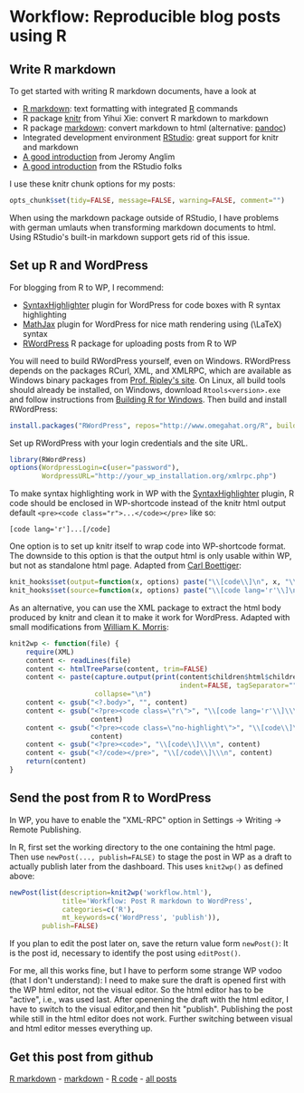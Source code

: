 Workflow: Reproducible blog posts using R
=========================

Write R markdown
-------------------------

To get started with writing R markdown documents, have a look at

 - [R markdown](http://www.rstudio.org/docs/r_markdown): text formatting with integrated [R](http://www.r-project.org/) commands
 - R package [knitr](http://yihui.name/knitr/) from Yihui Xie: convert R markdown to markdown
 - R package [markdown](http://cran.r-project.org/package=markdown): convert markdown to html (alternative: [pandoc](http://johnmacfarlane.net/pandoc/))
 - Integrated development environment [RStudio](http://www.rstudio.org/): great support for knitr and markdown
 - [A good introduction](http://jeromyanglim.blogspot.de/2012/05/getting-started-with-r-markdown-knitr.html) from Jeromy Anglim
 - [A good introduction](http://www.rstudio.org/docs/authoring/using_markdown) from the RStudio folks

I use these knitr chunk options for my posts:


```r
opts_chunk$set(tidy=FALSE, message=FALSE, warning=FALSE, comment="")
```


When using the markdown package outside of RStudio, I have problems with german umlauts when transforming markdown documents to html. Using RStudio's built-in markdown support gets rid of this issue.

Set up R and WordPress
-------------------------

For blogging from R to WP, I recommend:

 - [SyntaxHighlighter](http://wordpress.org/extend/plugins/syntaxhighlighter/) plugin for WordPress for code boxes with R syntax highlighting
 - [MathJax](http://wordpress.org/extend/plugins/mathjax-latex/) plugin for WordPress for nice math rendering using \(\LaTeX\) syntax
 - [RWordPress](http://www.omegahat.org/RWordPress/) R package for uploading posts from R to WP

You will need to build RWordPress yourself, even on Windows. RWordPress depends on the packages RCurl, XML, and XMLRPC, which are available as Windows binary packages from [Prof. Ripley's site](http://www.stats.ox.ac.uk/pub/RWin/bin/windows/contrib/2.15/). On Linux, all build tools should already be installed, on Windows, download `Rtools<version>.exe` and follow instructions from [Building R for Windows](http://cran.r-project.org/bin/windows/Rtools/). Then build and install RWordPress:


```r
install.packages("RWordPress", repos="http://www.omegahat.org/R", build=TRUE)
```


Set up RWordPress with your login credentials and the site URL.


```r
library(RWordPress)
options(WordpressLogin=c(user="password"),
        WordpressURL="http://your_wp_installation.org/xmlrpc.php")
```


To make syntax highlighting work in WP with the [SyntaxHighlighter](http://wordpress.org/extend/plugins/syntaxhighlighter/) plugin, R code should be enclosed in WP-shortcode instead of the knitr html output default `<pre><code class="r">...</code></pre>` like so:

```
[code lang='r']...[/code]
```

One option is to set up knitr itself to wrap code into WP-shortcode format. The downside to this option is that the output html is only usable within WP, but not as standalone html page. Adapted from [Carl Boettiger](http://www.carlboettiger.info/wordpress/archives/3974):


```r
knit_hooks$set(output=function(x, options) paste("\\[code\\]\n", x, "\\[/code\\]\n", sep=""))
knit_hooks$set(source=function(x, options) paste("\\[code lang='r'\\]\n", x, "\\[/code\\]\n", sep=""))
```


As an alternative, you can use the XML package to extract the html body produced by knitr and clean it to make it work for WordPress. Adapted with small modifications from [William K. Morris](http://wkmor1.wordpress.com/2012/07/01/rchievement-of-the-day-3-bloggin-from-r-14/):


```r
knit2wp <- function(file) {
    require(XML)
    content <- readLines(file)
    content <- htmlTreeParse(content, trim=FALSE)
    content <- paste(capture.output(print(content$children$html$children$body,
                                          indent=FALSE, tagSeparator="")),
                     collapse="\n")
    content <- gsub("<?.body>", "", content)
    content <- gsub("<?pre><code class=\"r\">", "\\[code lang='r'\\]\\\n",
                    content)
    content <- gsub("<?pre><code class=\"no-highlight\">", "\\[code\\]\\\n",
                    content)
    content <- gsub("<?pre><code>", "\\[code\\]\\\n", content)
    content <- gsub("<?/code></pre>", "\\[/code\\]\\\n", content)
    return(content)
}
```


Send the post from R to WordPress
-------------------------

In WP, you have to enable the "XML-RPC" option in Settings -> Writing -> Remote Publishing.

In R, first set the working directory to the one containing the html page. Then use `newPost(..., publish=FALSE)` to stage the post in WP as a draft to actually publish later from the dashboard. This uses `knit2wp()` as defined above:


```r
newPost(list(description=knit2wp('workflow.html'),
             title='Workflow: Post R markdown to WordPress',
             categories=c('R'),
             mt_keywords=c('WordPress', 'publish')),
        publish=FALSE)
```


If you plan to edit the post later on, save the return value form `newPost()`: It is the post id, necessary to identify the post using `editPost()`.

For me, all this works fine, but I have to perform some strange WP vodoo (that I don't understand): I need to make sure the draft is opened first with the WP html editor, not the visual editor. So the html editor has to be "active", i.e., was used last. After openening the draft with the html editor, I have to switch to the visual editor,and then hit "publish". Publishing the post while still in the html editor does not work. Further switching between visual and html editor messes everything up.

Get this post from github
----------------------------------------------

[R markdown](https://github.com/dwoll/RExRepos/raw/master/Rmd/workflow.Rmd) - [markdown](https://github.com/dwoll/RExRepos/raw/master/md/workflow.md) - [R code](https://github.com/dwoll/RExRepos/raw/master/R/workflow.R) - [all posts](https://github.com/dwoll/RExRepos)
